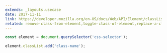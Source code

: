 ```yaml
---
extends: _layouts.usecase
date: 2017-11-11
link: https://developer.mozilla.org/en-US/docs/Web/API/Element/classList
related: remove-class-from-element,toggle-class-of-element,replace-a-class-of-element
---
```



```javascript
const element = document.querySelector('css-selector');

element.classList.add('class-name');
```
